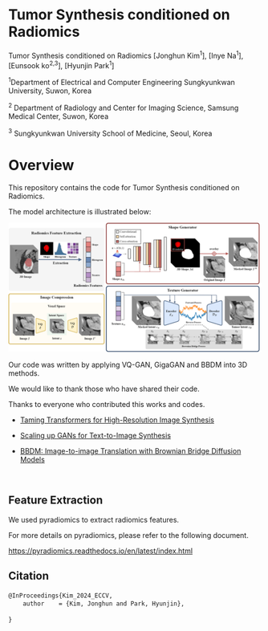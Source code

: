 # Tumor Synthesis conditioned on Radiomics

Tumor Synthesis conditioned on Radiomics [Jonghun Kim<sup>1</sup>], [Inye Na<sup>1</sup>], [Eunsook ko<sup>2,3</sup>], [Hyunjin Park<sup>1</sup>] <br>

<sup>1</sup>Department of Electrical and Computer Engineering Sungkyunkwan University, Suwon, Korea <br>

<sup>2</sup> Department of Radiology and Center for Imaging Science, Samsung Medical Center, Suwon, Korea <br>

<sup>3</sup> Sungkyunkwan University School of Medicine, Seoul, Korea <br>



# Overview

This repository contains the code for Tumor Synthesis conditioned on Radiomics.

 The model architecture is illustrated below: 

![pipeline](assets/pipeline.png)



Our code was written by applying VQ-GAN, GigaGAN and BBDM into 3D methods. 

We would like to thank those who have shared their code. 

Thanks to everyone who contributed this works and codes.

- [Taming Transformers for High-Resolution Image Synthesis](https://github.com/CompVis/taming-transformers) 
- [Scaling up GANs for Text-to-Image Synthesis](https://github.com/lucidrains/gigagan-pytorch)

- [BBDM: Image-to-image Translation with Brownian Bridge Diffusion Models](https://github.com/xuekt98/BBDM)

<br>

## Feature Extraction

We used pyradiomics to extract radiomics features. 

For more details on pyradiomics, please refer to the following document. 

https://pyradiomics.readthedocs.io/en/latest/index.html



## Citation

```
@InProceedings{Kim_2024_ECCV,
    author    = {Kim, Jonghun and Park, Hyunjin},

}
```

